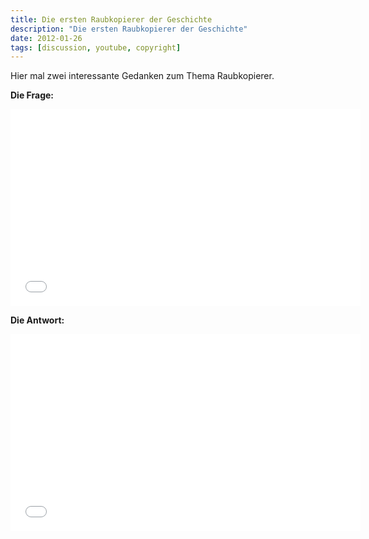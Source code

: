```yaml
---
title: Die ersten Raubkopierer der Geschichte
description: "Die ersten Raubkopierer der Geschichte"
date: 2012-01-26
tags: [discussion, youtube, copyright]
---
```



Hier mal zwei interessante Gedanken zum Thema Raubkopierer.

**Die Frage:**

<iframe width="560" height="315" src="//www.youtube.com/embed/DF3jw2xtsPM" frameborder="0"> </iframe>

**Die Antwort:**

<iframe width="560" height="315" src="//www.youtube.com/embed/TIGHi1bmG_I" frameborder="0"> </iframe>